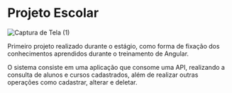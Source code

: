 # Projeto Escolar

![Captura de Tela (1)](https://user-images.githubusercontent.com/55210121/120000529-4bfa3880-bfa9-11eb-949a-1e7974573aa2.png)

Primeiro projeto realizado durante o estágio, como forma de fixação dos conhecimentos aprendidos durante o treinamento de Angular.

O sistema consiste em uma aplicação que consome uma API, realizando a consulta de alunos e cursos cadastrados, além de realizar outras operações como cadastrar, alterar e deletar.
